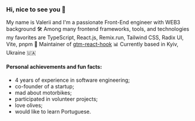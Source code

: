 ### Hi, nice to see you 👋

My name is Valerii and I'm a passionate Front-End engineer with WEB3 background 🛠 
Among many frontend frameworks, tools, and technologies my favorites are TypeScript, React.js, Remix.run, Tailwind CSS, Radix UI, Vite, pnpm 💎
Maintainer of [gtm-react-hook](https://github.com/mara1esh/gtm-react-hook) 📊
Currently based in Kyiv, Ukraine 🇺🇦

#### Personal achievements and fun facts:
- 4 years of experience in software engineering;
- co-founder of a startup;
- mad about motorbikes;
- participated in volunteer projects;
- love olives;
- would like to learn Portuguese.

<!--
**mara1esh/mara1esh** is a ✨ _special_ ✨ repository because its `README.md` (this file) appears on your GitHub profile.

Here are some ideas to get you started:

- 🔭 I’m currently working on ...
- 🌱 I’m currently learning ...
- 👯 I’m looking to collaborate on ...
- 🤔 I’m looking for help with ...
- 💬 Ask me about ...
- 📫 How to reach me: ...
- 😄 Pronouns: ...
- ⚡ Fun fact: ...
-->
